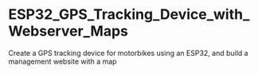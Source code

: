 # ESP32_GPS_Tracking_Device_with_Webserver_Maps
Create a GPS tracking device for motorbikes using an ESP32, and build a management website with a map
